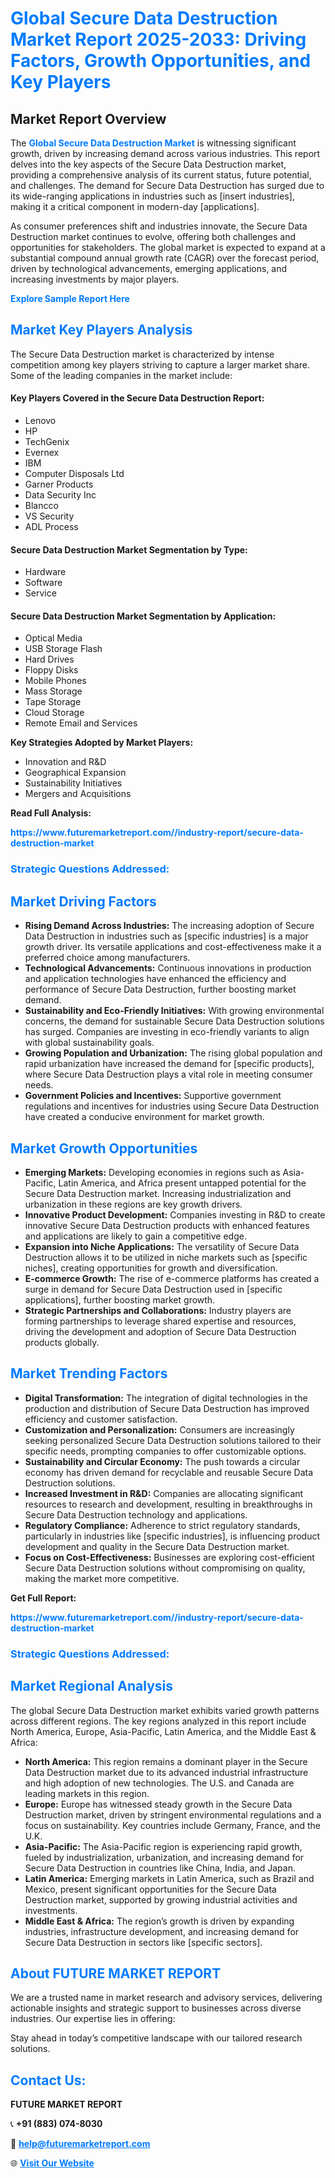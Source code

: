 <h1 style="color: #007BFF;">Global Secure Data Destruction Market Report 2025-2033: Driving Factors, Growth Opportunities, and Key Players</h1>

<section id="overview">
<h2>Market Report Overview</h2>
<p>The <a href="https://www.futuremarketreport.com//industry-report/secure-data-destruction-market" style="color: #007BFF; text-decoration: none;"><strong>Global Secure Data Destruction Market</strong></a> is witnessing significant growth, driven by increasing demand across various industries. This report delves into the key aspects of the Secure Data Destruction market, providing a comprehensive analysis of its current status, future potential, and challenges. The demand for Secure Data Destruction has surged due to its wide-ranging applications in industries such as [insert industries], making it a critical component in modern-day [applications].</p>
<p>As consumer preferences shift and industries innovate, the Secure Data Destruction market continues to evolve, offering both challenges and opportunities for stakeholders. The global market is expected to expand at a substantial compound annual growth rate (CAGR) over the forecast period, driven by technological advancements, emerging applications, and increasing investments by major players.</p>
</section>

<section id="overview">
<p><a href="https://www.futuremarketreport.com//request-sample/reportId=91808" style="color: #007BFF; text-decoration: none;"><strong>Explore Sample Report Here</strong></a></p>
</section>

<section id="key-players">
<h2 style="color: #007BFF;">Market Key Players Analysis</h2>
<p>The Secure Data Destruction market is characterized by intense competition among key players striving to capture a larger market share. Some of the leading companies in the market include:</p>
<h4>Key Players Covered in the Secure Data Destruction Report:</h4>
<ul><li>Lenovo</li><li>HP</li><li>TechGenix</li><li>Evernex</li><li>IBM</li><li>Computer Disposals Ltd</li><li>Garner Products</li><li>Data Security Inc</li><li>Blancco</li><li>VS Security</li><li>ADL Process</li></ul>
<h4>Secure Data Destruction Market Segmentation by Type:</h4>
<ul><li>Hardware</li><li>Software</li><li>Service</li></ul>

<h4>Secure Data Destruction Market Segmentation by Application:</h4>
<ul><li>Optical Media</li><li>USB Storage Flash</li><li>Hard Drives</li><li>Floppy Disks</li><li>Mobile Phones</li><li>Mass Storage</li><li>Tape Storage</li><li>Cloud Storage</li><li>Remote Email and Services</li></ul>
<p><strong>Key Strategies Adopted by Market Players:</strong></p>
<ul>
<li>Innovation and R&D</li>
<li>Geographical Expansion</li>
<li>Sustainability Initiatives</li>
<li>Mergers and Acquisitions</li>
</ul>
</section>

<section>
<p><strong>Read Full Analysis: </strong></p><a href="https://www.futuremarketreport.com//industry-report/secure-data-destruction-market" style="color: #007BFF; text-decoration: none;"><strong>https://www.futuremarketreport.com//industry-report/secure-data-destruction-market</strong></a>
<h3 style="color: #007BFF;">Strategic Questions Addressed:</h3>
</section>

<section id="driving-factors">
<h2 style="color: #007BFF;">Market Driving Factors</h2>
<ul>
<li><strong>Rising Demand Across Industries:</strong> The increasing adoption of Secure Data Destruction in industries such as [specific industries] is a major growth driver. Its versatile applications and cost-effectiveness make it a preferred choice among manufacturers.</li>
<li><strong>Technological Advancements:</strong> Continuous innovations in production and application technologies have enhanced the efficiency and performance of Secure Data Destruction, further boosting market demand.</li>
<li><strong>Sustainability and Eco-Friendly Initiatives:</strong> With growing environmental concerns, the demand for sustainable Secure Data Destruction solutions has surged. Companies are investing in eco-friendly variants to align with global sustainability goals.</li>
<li><strong>Growing Population and Urbanization:</strong> The rising global population and rapid urbanization have increased the demand for [specific products], where Secure Data Destruction plays a vital role in meeting consumer needs.</li>
<li><strong>Government Policies and Incentives:</strong> Supportive government regulations and incentives for industries using Secure Data Destruction have created a conducive environment for market growth.</li>
</ul>
</section>

<section id="growth-opportunities">
<h2 style="color: #007BFF;">Market Growth Opportunities</h2>
<ul>
<li><strong>Emerging Markets:</strong> Developing economies in regions such as Asia-Pacific, Latin America, and Africa present untapped potential for the Secure Data Destruction market. Increasing industrialization and urbanization in these regions are key growth drivers.</li>
<li><strong>Innovative Product Development:</strong> Companies investing in R&D to create innovative Secure Data Destruction products with enhanced features and applications are likely to gain a competitive edge.</li>
<li><strong>Expansion into Niche Applications:</strong> The versatility of Secure Data Destruction allows it to be utilized in niche markets such as [specific niches], creating opportunities for growth and diversification.</li>
<li><strong>E-commerce Growth:</strong> The rise of e-commerce platforms has created a surge in demand for Secure Data Destruction used in [specific applications], further boosting market growth.</li>
<li><strong>Strategic Partnerships and Collaborations:</strong> Industry players are forming partnerships to leverage shared expertise and resources, driving the development and adoption of Secure Data Destruction products globally.</li>
</ul>
</section>

<section id="trending-factors">
<h2 style="color: #007BFF;">Market Trending Factors</h2>
<ul>
<li><strong>Digital Transformation:</strong> The integration of digital technologies in the production and distribution of Secure Data Destruction has improved efficiency and customer satisfaction.</li>
<li><strong>Customization and Personalization:</strong> Consumers are increasingly seeking personalized Secure Data Destruction solutions tailored to their specific needs, prompting companies to offer customizable options.</li>
<li><strong>Sustainability and Circular Economy:</strong> The push towards a circular economy has driven demand for recyclable and reusable Secure Data Destruction solutions.</li>
<li><strong>Increased Investment in R&D:</strong> Companies are allocating significant resources to research and development, resulting in breakthroughs in Secure Data Destruction technology and applications.</li>
<li><strong>Regulatory Compliance:</strong> Adherence to strict regulatory standards, particularly in industries like [specific industries], is influencing product development and quality in the Secure Data Destruction market.</li>
<li><strong>Focus on Cost-Effectiveness:</strong> Businesses are exploring cost-efficient Secure Data Destruction solutions without compromising on quality, making the market more competitive.</li>
</ul>
</section>

<section>
<p><strong>Get Full Report: </strong></p><a href="https://www.futuremarketreport.com//industry-report/secure-data-destruction-market" style="color: #007BFF; text-decoration: none;"><strong>https://www.futuremarketreport.com//industry-report/secure-data-destruction-market</strong></a>
<h3 style="color: #007BFF;">Strategic Questions Addressed:</h3>
</section>


<section id="regional-analysis">
<h2 style="color: #007BFF;">Market Regional Analysis</h2>
<p>The global Secure Data Destruction market exhibits varied growth patterns across different regions. The key regions analyzed in this report include North America, Europe, Asia-Pacific, Latin America, and the Middle East & Africa:</p>
<ul>
<li><strong>North America:</strong> This region remains a dominant player in the Secure Data Destruction market due to its advanced industrial infrastructure and high adoption of new technologies. The U.S. and Canada are leading markets in this region.</li>
<li><strong>Europe:</strong> Europe has witnessed steady growth in the Secure Data Destruction market, driven by stringent environmental regulations and a focus on sustainability. Key countries include Germany, France, and the U.K.</li>
<li><strong>Asia-Pacific:</strong> The Asia-Pacific region is experiencing rapid growth, fueled by industrialization, urbanization, and increasing demand for Secure Data Destruction in countries like China, India, and Japan.</li>
<li><strong>Latin America:</strong> Emerging markets in Latin America, such as Brazil and Mexico, present significant opportunities for the Secure Data Destruction market, supported by growing industrial activities and investments.</li>
<li><strong>Middle East & Africa:</strong> The region’s growth is driven by expanding industries, infrastructure development, and increasing demand for Secure Data Destruction in sectors like [specific sectors].</li>
</ul>
</section>

<footer>
<h2 style="color: #007BFF;">About FUTURE MARKET REPORT</h2>
<p>We are a trusted name in market research and advisory services, delivering actionable insights and strategic support to businesses across diverse industries. Our expertise lies in offering:</p>

<p>Stay ahead in today’s competitive landscape with our tailored research solutions.</p>

<h2 style="color: #007BFF;">Contact Us:</h2>
<p><strong>FUTURE MARKET REPORT</strong></p>
<p>📞 <strong>+91 (883) 074-8030</strong></p>
<p>📧 <strong><a href="mailto:help@futuremarketreport.com" style="color: #007BFF;">help@futuremarketreport.com</a></strong></p>
<p>🌐 <strong><a href="https://www.futuremarketreport.com/" style="color: #007BFF;">Visit Our Website</a></strong></p>
</footer>